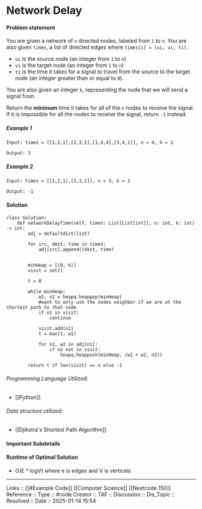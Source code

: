 # Network Delay

#### Problem statement

You are given a network of `n` directed nodes, labeled from `1` to `n`. You are also given `times`, a list of directed edges where `times[i] = (ui, vi, ti)`.

- `ui` is the source node (an integer from `1` to `n`)
- `vi` is the target node (an integer from `1` to `n`)
- `ti` is the time it takes for a signal to travel from the source to the target node (an integer greater than or equal to `0`).

You are also given an integer `k`, representing the node that we will send a signal from.

Return the **minimum** time it takes for all of the `n` nodes to receive the signal. If it is impossible for all the nodes to receive the signal, return `-1` instead.
##### Example 1
```
Input: times = [[1,2,1],[2,3,1],[1,4,4],[3,4,1]], n = 4, k = 1

Output: 3
```
##### Example 2
```
Input: times = [[1,2,1],[2,3,1]], n = 3, k = 2

Output: -1
```
#### Solution
```
class Solution:
    def networkDelayTime(self, times: List[List[int]], n: int, k: int) -> int:
        adj = defaultdict(list)

        for src, dest, time in times:
            adj[src].append((dest, time)
  

        minHeap = [(0, k)]
        visit = set()

        t = 0

        while minHeap:
            w1, n1 = heapq.heappop(minHeap)
            #want to only use the nodes neighbor if we are at the shortest path to that node
            if n1 in visit:
                continue

            visit.add(n1)
            t = max(t, w1)

            for n2, w2 in adj[n1]:
                if n2 not in visit:
                    heapq.heappush(minHeap, (w1 + w2, n2))

        return t if len(visit) == n else -1
```

###### Programming Language Utilized:

-  [[Python]]
###### Data structure utilized:

- [[Djikstra's Shortest Path Algorithm]]
#### Important Subdetails

#### Runtime of Optimal Solution

- O(E * logV) where e is edges and V is verticeis
---
Links :: [[#Example Code]] [[Computer Science]] [[Neetcode 150]]
Reference ::
Type :: #code
Creator ::
TAF ::
Discussion ::
Dis_Topic :: 
Resolved ::
Date :: 2025-01-14 15:54
